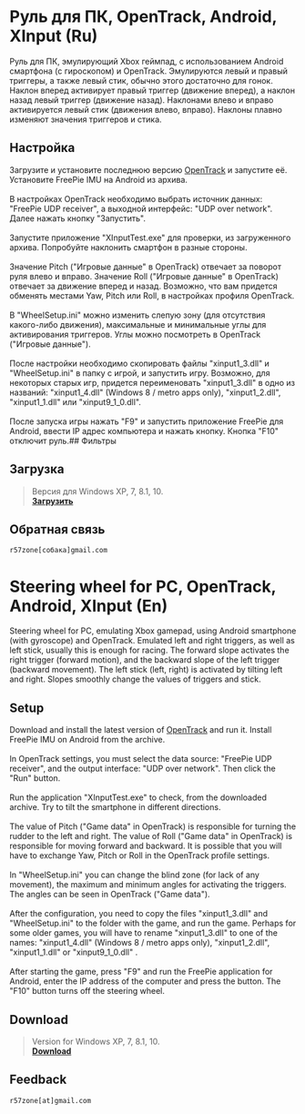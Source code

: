 # Руль для ПК, OpenTrack, Android, XInput (Ru)
Руль для ПК, эмулирующий Xbox геймпад, с использованием Android смартфона (с гироскопом) и OpenTrack. Эмулируются левый и правый триггеры, а также левый стик, обычно этого достаточно для гонок. 
Наклон вперед активирует правый триггер (движение вперед), а наклон назад левый триггер (движение назад). Наклонами влево и вправо активируется левый стик (движения влево, вправо). Наклоны плавно изменяют значения триггеров и стика.
## Настройка
Загрузите и установите последнюю версию [OpenTrack](https://github.com/opentrack/opentrack/releases) и запустите её. Установите FreePie IMU на Android из архива.
<br><br>
В настройках OpenTrack необходимо выбрать источник данных: "FreePie UDP receiver", а выходной интерфейс: "UDP over network". Далее нажать кнопку "Запустить".
<br><br>
Запустите приложение "XInputTest.exe" для проверки, из загруженного архива. Попробуйте наклонить смартфон в разные стороны.
<br><br>
Значение Pitch ("Игровые данные" в OpenTrack) отвечает за поворот руля влево и вправо. Значение Roll ("Игровые данные" в OpenTrack) отвечает за движение вперед и назад. Возможно, что вам придется обменять местами Yaw, Pitch или Roll, в настройках профиля OpenTrack. 
<br><br>
В "WheelSetup.ini" можно изменить слепую зону (для отсутствия какого-либо движения), максимальные и минимальные углы для активирования триггеров. Углы можно посмотреть в OpenTrack ("Игровые данные"). 
<br><br>
После настройки необходимо скопировать файлы "xinput1_3.dll"   и "WheelSetup.ini" в папку с игрой, и запустить игру. Возможно, для некоторых старых игр, придется переименовать "xinput1_3.dll" в одно из названий: "xinput1_4.dll" (Windows 8 / metro apps only), "xinput1_2.dll", "xinput1_1.dll" или "xinput9_1_0.dll".
<br><br>
После запуска игры нажать "F9" и запустить приложение FreePie для Android, ввести IP адрес компьютера и нажать кнопку. Кнопка "F10" отключит руль.## Фильтры
## Загрузка
>Версия для Windows XP, 7, 8.1, 10.<br>
**[Загрузить](https://github.com/r57zone/Steering-wheel-for-PC-with-OpenTrack-and-Android/releases)**<br>
## Обратная связь
`r57zone[собака]gmail.com`

# Steering wheel for PC, OpenTrack, Android, XInput (En)
Steering wheel for PC, emulating Xbox gamepad, using Android smartphone (with gyroscope) and OpenTrack. Emulated left and right triggers, as well as left stick, usually this is enough for racing.
The forward slope activates the right trigger (forward motion), and the backward slope of the left trigger (backward movement). The left stick (left, right) is activated by tilting left and right. Slopes smoothly change the values of triggers and stick.
## Setup
Download and install the latest version of [OpenTrack](https://github.com/opentrack/opentrack/releases) and run it. Install FreePie IMU on Android from the archive.
<br><br>
In OpenTrack settings, you must select the data source: "FreePie UDP receiver", and the output interface: "UDP over network". Then click the "Run" button.
<br><br>
Run the application "XInputTest.exe" to check, from the downloaded archive. Try to tilt the smartphone in different directions.
<br><br>
The value of Pitch ("Game data" in OpenTrack) is responsible for turning the rudder to the left and right. The value of Roll ("Game data" in OpenTrack) is responsible for moving forward and backward. It is possible that you will have to exchange Yaw, Pitch or Roll in the OpenTrack profile settings.
<br><br>
In "WheelSetup.ini" you can change the blind zone (for lack of any movement), the maximum and minimum angles for activating the triggers. The angles can be seen in OpenTrack ("Game data").
<br><br>
After the configuration, you need to copy the files "xinput1_3.dll" and "WheelSetup.ini" to the folder with the game, and run the game. Perhaps for some older games, you will have to rename "xinput1_3.dll" to one of the names: "xinput1_4.dll" (Windows 8 / metro apps only), "xinput1_2.dll", "xinput1_1.dll" or "xinput9_1_0.dll" .
<br><br>
After starting the game, press "F9" and run the FreePie application for Android, enter the IP address of the computer and press the button. The "F10" button turns off the steering wheel.
## Download
>Version for Windows XP, 7, 8.1, 10.<br>
**[Download](https://github.com/r57zone/Steering-wheel-for-PC-with-OpenTrack-and-Android/releases)**<br>
## Feedback
`r57zone[at]gmail.com`
